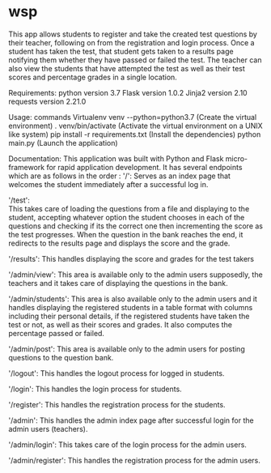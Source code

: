 # wsp
This app allows students to register and take the created test questions by their teacher, following on from the registration and login process.
Once a student has taken the test, that student gets taken to a results page notifying them whether they have passed or failed the test.
The teacher can also view the students that have attempted the test as well as their test scores and percentage grades in a single location.

Requirements:
python version 3.7
Flask version 1.0.2
Jinja2 version 2.10
requests version 2.21.0

Usage: commands
Virtualenv venv --python=python3.7 (Create the virtual environment)
. venv/bin/activate (Activate the virtual environment on a UNIX like system)
pip install -r requirements.txt (Install the dependencies)
python main.py  (Launch the application)

Documentation:
This application was built with Python and Flask micro-framework for rapid application development. It has several endpoints which are as follows in the order :
'/':
Serves as an index page that welcomes the student immediately after a successful log in.

'/test':  
This takes care of loading the questions from a file and displaying to the student, accepting whatever option the student chooses in each of the questions and checking if its the correct one then incrementing the score as the test progresses. When the question in the bank reaches the end, it redirects to the results page and displays the score and the grade.

'/results':
This handles displaying the score and grades for the test takers

'/admin/view':
This area is available only to the admin users supposedly, the teachers and it takes care of displaying the questions in the bank.

'/admin/students':
This area is also available only to the admin users and it handles displaying the registered students in a table format with columns including their personal details, if the registered students have taken the test or not, as well as their scores and grades. It also computes the percentage passed or failed.

'/admin/post':
This area is available only to the admin users for posting questions to the question bank.

'/logout':
This handles the logout process for logged in students.

'/login':
This handles the login process for students.

'/register':
This handles the registration process for the students.

'/admin':
This handles the admin index page after successful login for the admin users (teachers).

'/admin/login':
This takes care of the login process for the admin users.

'/admin/register':
This handles the registration process for the admin users.
